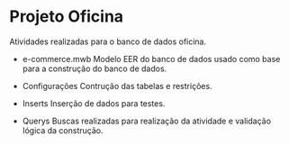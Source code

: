 # Projeto Oficina

Atividades realizadas para o banco de dados oficina.

- e-commerce.mwb
Modelo EER do banco de dados usado como base para a construção do banco de dados.

- Configurações
Contrução das tabelas e restrições.

- Inserts
Inserção de dados para testes.

- Querys
Buscas realizadas para realização da atividade e validação lógica da construção.
